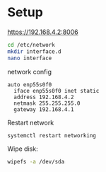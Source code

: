 # Setup

https://192.168.4.2:8006

```bash
cd /etc/network
mkdir interface.d
nano interface
```

network config
```
auto enp55s0f0
  iface enp55s0f0 inet static
  address 192.168.4.2
  netmask 255.255.255.0
  gateway 192.168.4.1
```

Restart network
```bash
systemctl restart networking
```

Wipe disk:
```bash
wipefs -a /dev/sda
```
